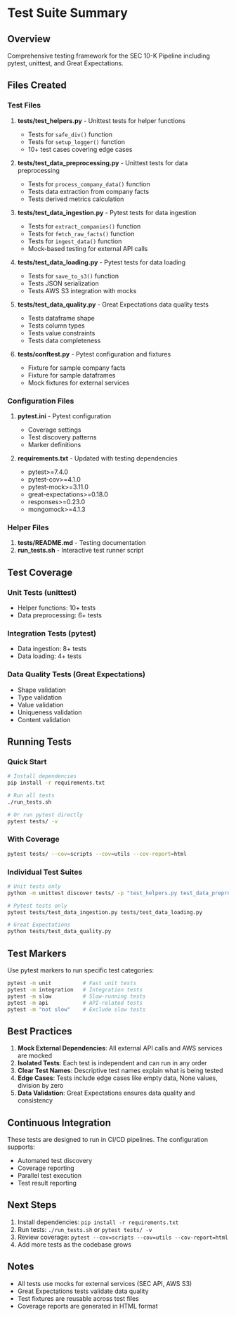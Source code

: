 # Test Suite Summary

## Overview
Comprehensive testing framework for the SEC 10-K Pipeline including pytest, unittest, and Great Expectations.

## Files Created

### Test Files
1. **tests/test_helpers.py** - Unittest tests for helper functions
   - Tests for `safe_div()` function
   - Tests for `setup_logger()` function
   - 10+ test cases covering edge cases

2. **tests/test_data_preprocessing.py** - Unittest tests for data preprocessing
   - Tests for `process_company_data()` function
   - Tests data extraction from company facts
   - Tests derived metrics calculation

3. **tests/test_data_ingestion.py** - Pytest tests for data ingestion
   - Tests for `extract_companies()` function
   - Tests for `fetch_raw_facts()` function
   - Tests for `ingest_data()` function
   - Mock-based testing for external API calls

4. **tests/test_data_loading.py** - Pytest tests for data loading
   - Tests for `save_to_s3()` function
   - Tests JSON serialization
   - Tests AWS S3 integration with mocks

5. **tests/test_data_quality.py** - Great Expectations data quality tests
   - Tests dataframe shape
   - Tests column types
   - Tests value constraints
   - Tests data completeness

6. **tests/conftest.py** - Pytest configuration and fixtures
   - Fixture for sample company facts
   - Fixture for sample dataframes
   - Mock fixtures for external services

### Configuration Files
1. **pytest.ini** - Pytest configuration
   - Coverage settings
   - Test discovery patterns
   - Marker definitions

2. **requirements.txt** - Updated with testing dependencies
   - pytest>=7.4.0
   - pytest-cov>=4.1.0
   - pytest-mock>=3.11.0
   - great-expectations>=0.18.0
   - responses>=0.23.0
   - mongomock>=4.1.3

### Helper Files
1. **tests/README.md** - Testing documentation
2. **run_tests.sh** - Interactive test runner script

## Test Coverage

### Unit Tests (unittest)
- Helper functions: 10+ tests
- Data preprocessing: 6+ tests

### Integration Tests (pytest)
- Data ingestion: 8+ tests
- Data loading: 4+ tests

### Data Quality Tests (Great Expectations)
- Shape validation
- Type validation
- Value validation
- Uniqueness validation
- Content validation

## Running Tests

### Quick Start
```bash
# Install dependencies
pip install -r requirements.txt

# Run all tests
./run_tests.sh

# Or run pytest directly
pytest tests/ -v
```

### With Coverage
```bash
pytest tests/ --cov=scripts --cov=utils --cov-report=html
```

### Individual Test Suites
```bash
# Unit tests only
python -m unittest discover tests/ -p "test_helpers.py test_data_preprocessing.py"

# Pytest tests only
pytest tests/test_data_ingestion.py tests/test_data_loading.py

# Great Expectations
python tests/test_data_quality.py
```

## Test Markers

Use pytest markers to run specific test categories:
```bash
pytest -m unit          # Fast unit tests
pytest -m integration   # Integration tests
pytest -m slow          # Slow-running tests
pytest -m api           # API-related tests
pytest -m "not slow"    # Exclude slow tests
```

## Best Practices

1. **Mock External Dependencies**: All external API calls and AWS services are mocked
2. **Isolated Tests**: Each test is independent and can run in any order
3. **Clear Test Names**: Descriptive test names explain what is being tested
4. **Edge Cases**: Tests include edge cases like empty data, None values, division by zero
5. **Data Validation**: Great Expectations ensures data quality and consistency

## Continuous Integration

These tests are designed to run in CI/CD pipelines. The configuration supports:
- Automated test discovery
- Coverage reporting
- Parallel test execution
- Test result reporting

## Next Steps

1. Install dependencies: `pip install -r requirements.txt`
2. Run tests: `./run_tests.sh` or `pytest tests/ -v`
3. Review coverage: `pytest --cov=scripts --cov=utils --cov-report=html`
4. Add more tests as the codebase grows

## Notes

- All tests use mocks for external services (SEC API, AWS S3)
- Great Expectations tests validate data quality
- Test fixtures are reusable across test files
- Coverage reports are generated in HTML format

